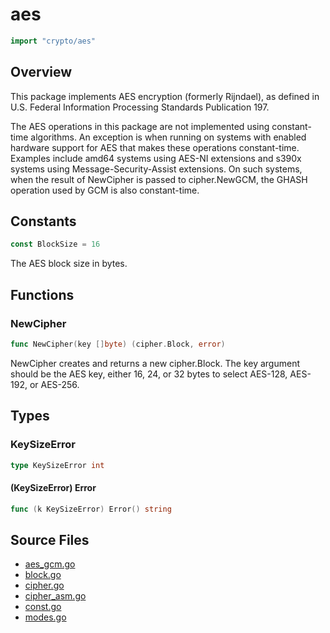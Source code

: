 # aes

```go
import "crypto/aes"
```

## Overview

This package implements AES encryption (formerly Rijndael), as defined in U.S. Federal Information Processing Standards Publication 197.

The AES operations in this package are not implemented using constant-time algorithms. An exception is when running on systems with enabled hardware support for AES that makes these operations constant-time. Examples include amd64 systems using AES-NI extensions and s390x systems using Message-Security-Assist extensions. On such systems, when the result of NewCipher is passed to cipher.NewGCM, the GHASH operation used by GCM is also constant-time.

## Constants

```go
const BlockSize = 16
```

The AES block size in bytes.

## Functions

### NewCipher

```go
func NewCipher(key []byte) (cipher.Block, error)
```

NewCipher creates and returns a new cipher.Block. The key argument should be the AES key, either 16, 24, or 32 bytes to select AES-128, AES-192, or AES-256.

## Types

### KeySizeError

```go
type KeySizeError int
```

#### (KeySizeError) Error

```go
func (k KeySizeError) Error() string
```

## Source Files

- [aes_gcm.go](/code/crypto/aes/aes_gcm)
- [block.go](/code/crypto/aes/block)
- [cipher.go](/code/crypto/aes/cipher)
- [cipher_asm.go](/code/crypto/aes/cipher_asm)
- [const.go](/code/crypto/aes/const)
- [modes.go](/code/crypto/aes/modes)

